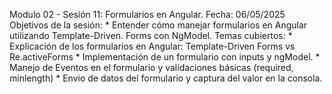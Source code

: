 Modulo 02 - Sesión 11: Formularios en Angular.
Fecha: 06/05/2025
Objetivos de la sesión:
	* Entender cómo manejar formularios en Angular utilizando Template-Driven. Forms con NgModel.
Temas cubiertos:
	* Explicación de los formularios en Angular: Template-Driven Forms vs Re.activeForms
	* Implementación de un formulario con inputs y ngModel.
	* Manejo de Eventos en el formulario y validaciones básicas (required, minlength)
	* Envio de datos del formulario y captura del valor en la consola.